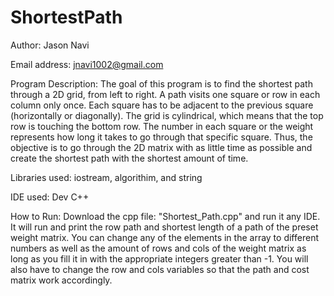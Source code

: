 # ShortestPath
Author: Jason Navi

Email address: jnavi1002@gmail.com

Program Description: The goal of this program is to find the shortest path through a 2D grid, from left to right. A path visits one square or row in each column only once. Each square has to be adjacent to the previous square (horizontally or diagonally). The grid is cylindrical, which means that the top row is touching the bottom row. The number in each square or the weight represents how long it takes to go through that specific square. Thus, the objective is to go through the 2D matrix with as little time as possible and create the shortest path with the shortest amount of time.

Libraries used: iostream, algorithim, and string

IDE used: Dev C++

How to Run: Download the cpp file: "Shortest_Path.cpp" and run it any IDE. It will run and print the row path and shortest length of a path of the preset weight matrix. You can change any of the elements in the array to different numbers as well as the amount of rows and cols of the weight matrix as long as you fill it in with the appropriate integers greater than -1. You will also have to change the row and cols variables so that the path and cost matrix work accordingly.
